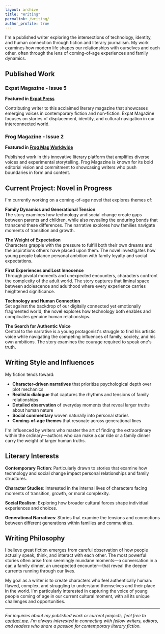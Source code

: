 ```yaml
---
layout: archive
title: "Writing"
permalink: /writing/
author_profile: true
---
```


I'm a published writer exploring the intersections of technology, identity, and human connection through fiction and literary journalism. My work examines how modern life shapes our relationships with ourselves and each other, often through the lens of coming-of-age experiences and family dynamics.

## Published Work

### Expat Magazine - Issue 5
**Featured in [Expat Press](https://expatpress.com/product/expat-5/)**

Contributing writer to this acclaimed literary magazine that showcases emerging voices in contemporary fiction and non-fiction. Expat Magazine focuses on stories of displacement, identity, and cultural navigation in our interconnected world.

### Frog Magazine - Issue 2
**Featured in [Frog Mag Worldwide](https://www.instagram.com/frogmagworldwide/)**

Published work in this innovative literary platform that amplifies diverse voices and experimental storytelling. Frog Magazine is known for its bold editorial vision and commitment to showcasing writers who push boundaries in form and content.

## Current Project: Novel in Progress

I'm currently working on a coming-of-age novel that explores themes of:

**Family Dynamics and Generational Tension**  
The story examines how technology and social change create gaps between parents and children, while also revealing the enduring bonds that transcend these differences. The narrative explores how families navigate moments of transition and growth.

**The Weight of Expectation**  
Characters grapple with the pressure to fulfill both their own dreams and the aspirations others have placed upon them. The novel investigates how young people balance personal ambition with family loyalty and social expectations.

**First Experiences and Lost Innocence**  
Through pivotal moments and unexpected encounters, characters confront the complexity of the adult world. The story captures that liminal space between adolescence and adulthood where every experience carries heightened significance.

**Technology and Human Connection**  
Set against the backdrop of our digitally connected yet emotionally fragmented world, the novel explores how technology both enables and complicates genuine human relationships.

**The Search for Authentic Voice**  
Central to the narrative is a young protagonist's struggle to find his artistic voice while navigating the competing influences of family, society, and his own ambitions. The story examines the courage required to speak one's truth.

## Writing Style and Influences

My fiction tends toward:

- **Character-driven narratives** that prioritize psychological depth over plot mechanics
- **Realistic dialogue** that captures the rhythms and tensions of family relationships
- **Detailed observation** of everyday moments that reveal larger truths about human nature
- **Social commentary** woven naturally into personal stories
- **Coming-of-age themes** that resonate across generational lines

I'm influenced by writers who master the art of finding the extraordinary within the ordinary—authors who can make a car ride or a family dinner carry the weight of larger human truths.

## Literary Interests

**Contemporary Fiction**: Particularly drawn to stories that examine how technology and social change impact personal relationships and family structures.

**Character Studies**: Interested in the internal lives of characters facing moments of transition, growth, or moral complexity.

**Social Realism**: Exploring how broader cultural forces shape individual experiences and choices.

**Generational Narratives**: Stories that examine the tensions and connections between different generations within families and communities.

## Writing Philosophy

I believe great fiction emerges from careful observation of how people actually speak, think, and interact with each other. The most powerful stories often arise from seemingly mundane moments—a conversation in a car, a family dinner, an unexpected encounter—that reveal the deeper currents running through our lives.

My goal as a writer is to create characters who feel authentically human: flawed, complex, and struggling to understand themselves and their place in the world. I'm particularly interested in capturing the voice of young people coming of age in our current cultural moment, with all its unique challenges and opportunities.

---

*For inquiries about my published work or current projects, feel free to [contact me](mailto:krnhodnett@gmail.com). I'm always interested in connecting with fellow writers, editors, and readers who share a passion for contemporary literary fiction.*
